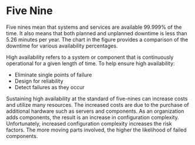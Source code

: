 # Five Nine

Five nines mean that systems and services are available 99.999% of the time. It also means that both planned and unplanned downtime is less than 5.26 minutes per year. The chart in the figure provides a comparison of the downtime for various availability percentages.

High availability refers to a system or component that is continuously operational for a given length of time. To help ensure high availability:

* Eliminate single points of failure
* Design for reliability
* Detect failures as they occur

Sustaining high availability at the standard of five-nines can increase costs and utilize many resources. The increased costs are due to the purchase of additional hardware such as servers and components. As an organization adds components, the result is an increase in configuration complexity. Unfortunately, increased configuration complexity increases the risk factors. The more moving parts involved, the higher the likelihood of failed components.
